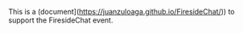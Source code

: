 This is a (document](https://juanzuloaga.github.io/FiresideChat/)) to support the FiresideChat event.  

